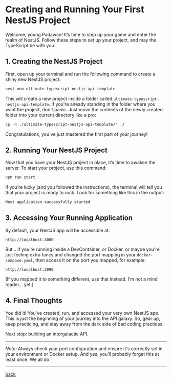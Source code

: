 # Creating and Running Your First NestJS Project

Welcome, young Padawan! It’s time to step up your game and enter the realm of NestJS. Follow these steps to set up your project, and may the TypeScript be with you.

## 1. Creating the NestJS Project

First, open up your terminal and run the following command to create a shiny new NestJS project:

```bash
nest new ultimate-typescript-nestjs-api-template
```

This will create a new project inside a folder called `ultimate-typescript-nestjs-api-template`. If you're already standing in the folder where you want the project, don't panic. Just move the contents of the newly created folder into your current directory like a pro:

```bash
cp -R ./ultimate-typescript-nestjs-api-template/* ./
```

Congratulations, you've just mastered the first part of your journey!

## 2. Running Your NestJS Project

Now that you have your NestJS project in place, it’s time to awaken the server. To start your project, use this command:

```bash
npm run start
```

If you’re lucky (and you followed the instructions), the terminal will tell you that your project is ready to rock. Look for something like this in the output:

```bash
Nest application successfully started
```

## 3. Accessing Your Running Application

By default, your NestJS app will be accessible at:

```
http://localhost:3000
```

But... if you’re running inside a DevContainer, or Docker, or maybe you're just feeling extra fancy and changed the port mapping in your `docker-compose.yaml`, then access it on the port you mapped, for example:

```
http://localhost:3090
```

(If you mapped it to something different, use that instead. I’m not a mind reader... yet.)

## 4. Final Thoughts

You did it! You've created, run, and accessed your very own NestJS app. This is just the beginning of your journey into the API galaxy. So, gear up, keep practicing, and stay away from the dark side of bad coding practices.

Next stop: building an intergalactic API.

---

_Note:_ Always check your port configuration and ensure it's correctly set in your environment or Docker setup. And yes, you’ll probably forget this at least once. We all do.

---

[back](table-of-contents.md)
